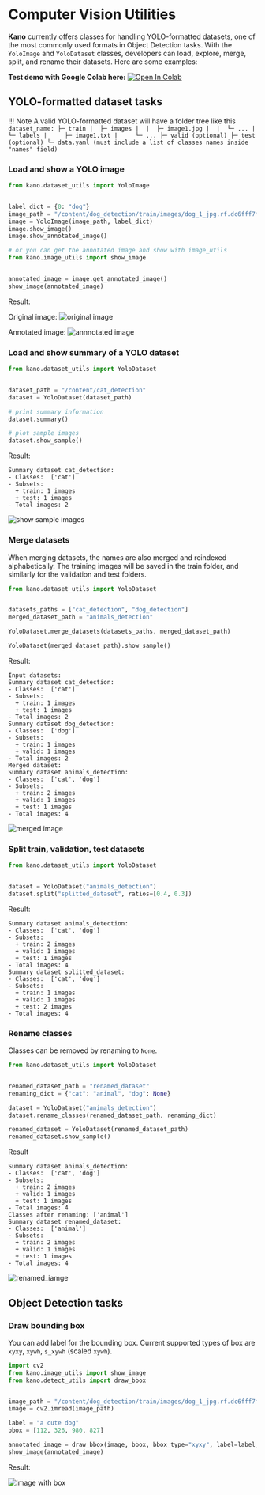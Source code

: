 # Computer Vision Utilities

**Kano** currently offers classes for handling YOLO-formatted datasets, one of the most commonly used formats in Object Detection tasks. With the `YoloImage` and `YoloDataset` classes, developers can load, explore, merge, split, and rename their datasets. Here are some examples:

**Test demo with Google Colab here:**  [![Open In Colab](https://colab.research.google.com/assets/colab-badge.svg)](https://colab.research.google.com/drive/1f8H-QzypOlpzA6sUR0WF3IGxtY6xmF1U?usp=sharing)

## YOLO-formatted dataset tasks

!!! Note
    A valid YOLO-formatted dataset will have a folder tree like this
    ```
        dataset_name:
        ├─ train
        |  ├─ images
        |  |  ├─ image1.jpg
        |  |  └─ ...
        |  └─ labels
        |     ├─ image1.txt
        |     └─ ...
        ├─ valid (optional)
        ├─ test (optional)
        └─ data.yaml (must include a list of classes names inside "names" field)
    ```

### Load and show a YOLO image

```py
from kano.dataset_utils import YoloImage


label_dict = {0: "dog"}
image_path = "/content/dog_detection/train/images/dog_1_jpg.rf.dc6fff7fee9b6fb637b890b8387c6ce0.jpg"
image = YoloImage(image_path, label_dict)
image.show_image()
image.show_annotated_image()

# or you can get the annotated image and show with image_utils
from kano.image_utils import show_image


annotated_image = image.get_annotated_image()
show_image(annotated_image)
```

Result:

Original image: ![original image](../img/cv/dog_image.png)

Annotated image: ![annnotated image](../img/cv/annotated_dog_image.png)

### Load and show summary of a YOLO dataset

``` py
from kano.dataset_utils import YoloDataset


dataset_path = "/content/cat_detection"
dataset = YoloDataset(dataset_path)

# print summary information
dataset.summary()

# plot sample images
dataset.show_sample()
```

Result:

```
Summary dataset cat_detection:
- Classes:  ['cat']
- Subsets:
  + train: 1 images
  + test: 1 images
- Total images: 2
```
![show sample images](../img/cv/sample_images.png)

### Merge datasets

When merging datasets, the names are also merged and reindexed alphabetically. The training images will be saved in the train folder, and similarly for the validation and test folders.

``` py
from kano.dataset_utils import YoloDataset


datasets_paths = ["cat_detection", "dog_detection"]
merged_dataset_path = "animals_detection"

YoloDataset.merge_datasets(datasets_paths, merged_dataset_path)

YoloDataset(merged_dataset_path).show_sample()
```

Result:

```
Input datasets:
Summary dataset cat_detection:
- Classes:  ['cat']
- Subsets:
  + train: 1 images
  + test: 1 images
- Total images: 2
Summary dataset dog_detection:
- Classes:  ['dog']
- Subsets:
  + train: 1 images
  + valid: 1 images
- Total images: 2
Merged dataset:
Summary dataset animals_detection:
- Classes:  ['cat', 'dog']
- Subsets:
  + train: 2 images
  + valid: 1 images
  + test: 1 images
- Total images: 4
```

![merged image](../img/cv/merged_image.png)

### Split train, validation, test datasets

``` py
from kano.dataset_utils import YoloDataset


dataset = YoloDataset("animals_detection")
dataset.split("splitted_dataset", ratios=[0.4, 0.3])
```

Result:

```
Summary dataset animals_detection:
- Classes:  ['cat', 'dog']
- Subsets:
  + train: 2 images
  + valid: 1 images
  + test: 1 images
- Total images: 4
Summary dataset splitted_dataset:
- Classes:  ['cat', 'dog']
- Subsets:
  + train: 1 images
  + valid: 1 images
  + test: 2 images
- Total images: 4
```

### Rename classes

Classes can be removed by renaming to `None`.

``` py
from kano.dataset_utils import YoloDataset


renamed_dataset_path = "renamed_dataset"
renaming_dict = {"cat": "animal", "dog": None}

dataset = YoloDataset("animals_detection")
dataset.rename_classes(renamed_dataset_path, renaming_dict)

renamed_dataset = YoloDataset(renamed_dataset_path)
renamed_dataset.show_sample()
```

Result

```
Summary dataset animals_detection:
- Classes:  ['cat', 'dog']
- Subsets:
  + train: 2 images
  + valid: 1 images
  + test: 1 images
- Total images: 4
Classes after renaming: ['animal']
Summary dataset renamed_dataset:
- Classes:  ['animal']
- Subsets:
  + train: 2 images
  + valid: 1 images
  + test: 1 images
- Total images: 4
```

![renamed_iamge](../img/cv/renamed_image.png)

## Object Detection tasks

### Draw bounding box

You can add label for the bounding box. Current supported types of box are `xyxy`, `xywh`, `s_xywh` (scaled `xywh`).

``` py
import cv2
from kano.image_utils import show_image
from kano.detect_utils import draw_bbox


image_path = "/content/dog_detection/train/images/dog_1_jpg.rf.dc6fff7fee9b6fb637b890b8387c6ce0.jpg"
image = cv2.imread(image_path)

label = "a cute dog"
bbox = [112, 326, 980, 827]

annotated_image = draw_bbox(image, bbox, bbox_type="xyxy", label=label, bbox_color=(0, 0, 255))
show_image(annotated_image)
```

Result:

![image with box](../img/cv/draw_box.png)
